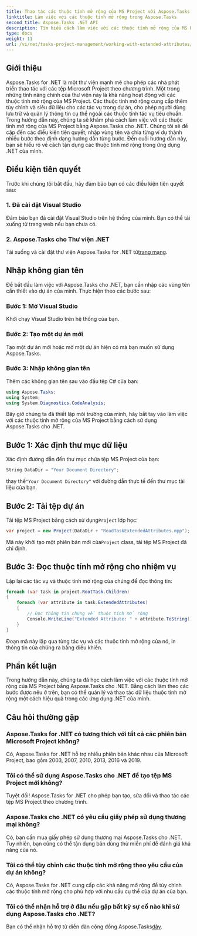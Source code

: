 ```yaml
---
title: Thao tác các thuộc tính mở rộng của MS Project với Aspose.Tasks
linktitle: Làm việc với các thuộc tính mở rộng trong Aspose.Tasks
second_title: Aspose.Tasks .NET API
description: Tìm hiểu cách làm việc với các thuộc tính mở rộng của MS Project bằng Aspose.Tasks cho .NET. Thao tác dữ liệu nhiệm vụ theo chương trình một cách dễ dàng.
type: docs
weight: 11
url: /vi/net/tasks-project-management/working-with-extended-attributes/
---
```

## Giới thiệu
Aspose.Tasks for .NET là một thư viện mạnh mẽ cho phép các nhà phát triển thao tác với các tệp Microsoft Project theo chương trình. Một trong những tính năng chính của thư viện này là khả năng hoạt động với các thuộc tính mở rộng của MS Project. Các thuộc tính mở rộng cung cấp thêm tùy chỉnh và siêu dữ liệu cho các tác vụ trong dự án, cho phép người dùng lưu trữ và quản lý thông tin cụ thể ngoài các thuộc tính tác vụ tiêu chuẩn.
Trong hướng dẫn này, chúng ta sẽ khám phá cách làm việc với các thuộc tính mở rộng của MS Project bằng Aspose.Tasks cho .NET. Chúng tôi sẽ đề cập đến các điều kiện tiên quyết, nhập vùng tên và chia từng ví dụ thành nhiều bước theo định dạng hướng dẫn từng bước. Đến cuối hướng dẫn này, bạn sẽ hiểu rõ về cách tận dụng các thuộc tính mở rộng trong ứng dụng .NET của mình.
## Điều kiện tiên quyết
Trước khi chúng tôi bắt đầu, hãy đảm bảo bạn có các điều kiện tiên quyết sau:
### 1. Đã cài đặt Visual Studio
Đảm bảo bạn đã cài đặt Visual Studio trên hệ thống của mình. Bạn có thể tải xuống từ trang web nếu bạn chưa có.
### 2. Aspose.Tasks cho Thư viện .NET
 Tải xuống và cài đặt thư viện Aspose.Tasks for .NET từ[trang mạng](https://releases.aspose.com/tasks/net/).

## Nhập không gian tên
Để bắt đầu làm việc với Aspose.Tasks cho .NET, bạn cần nhập các vùng tên cần thiết vào dự án của mình. Thực hiện theo các bước sau:
### Bước 1: Mở Visual Studio
Khởi chạy Visual Studio trên hệ thống của bạn.
### Bước 2: Tạo một dự án mới
Tạo một dự án mới hoặc mở một dự án hiện có mà bạn muốn sử dụng Aspose.Tasks.
### Bước 3: Nhập không gian tên
Thêm các không gian tên sau vào đầu tệp C# của bạn:
```csharp
using Aspose.Tasks;
using System;
using System.Diagnostics.CodeAnalysis;

```

Bây giờ chúng ta đã thiết lập môi trường của mình, hãy bắt tay vào làm việc với các thuộc tính mở rộng của MS Project bằng cách sử dụng Aspose.Tasks cho .NET.
## Bước 1: Xác định thư mục dữ liệu
Xác định đường dẫn đến thư mục chứa tệp MS Project của bạn:
```csharp
String DataDir = "Your Document Directory";
```
 thay thế`"Your Document Directory"` với đường dẫn thực tế đến thư mục tài liệu của bạn.
## Bước 2: Tải tệp dự án
 Tải tệp MS Project bằng cách sử dụng`Project` lớp học:
```csharp
var project = new Project(DataDir + "ReadTaskExtendedAttributes.mpp");
```
 Mã này khởi tạo một phiên bản mới của`Project` class, tải tệp MS Project đã chỉ định.
## Bước 3: Đọc thuộc tính mở rộng cho nhiệm vụ
Lặp lại các tác vụ và thuộc tính mở rộng của chúng để đọc thông tin:
```csharp
foreach (var task in project.RootTask.Children)
{
    foreach (var attribute in task.ExtendedAttributes)
    {
        // Đọc thông tin chung về thuộc tính mở rộng
        Console.WriteLine("Extended Attribute: " + attribute.ToString());
    }
}
```
Đoạn mã này lặp qua từng tác vụ và các thuộc tính mở rộng của nó, in thông tin của chúng ra bảng điều khiển.

## Phần kết luận
Trong hướng dẫn này, chúng ta đã học cách làm việc với các thuộc tính mở rộng của MS Project bằng Aspose.Tasks cho .NET. Bằng cách làm theo các bước được nêu ở trên, bạn có thể quản lý và thao tác dữ liệu thuộc tính mở rộng một cách hiệu quả trong các ứng dụng .NET của mình.
## Câu hỏi thường gặp
### Aspose.Tasks for .NET có tương thích với tất cả các phiên bản Microsoft Project không?
Có, Aspose.Tasks for .NET hỗ trợ nhiều phiên bản khác nhau của Microsoft Project, bao gồm 2003, 2007, 2010, 2013, 2016 và 2019.
### Tôi có thể sử dụng Aspose.Tasks cho .NET để tạo tệp MS Project mới không?
Tuyệt đối! Aspose.Tasks for .NET cho phép bạn tạo, sửa đổi và thao tác các tệp MS Project theo chương trình.
### Aspose.Tasks cho .NET có yêu cầu giấy phép sử dụng thương mại không?
Có, bạn cần mua giấy phép sử dụng thương mại Aspose.Tasks cho .NET. Tuy nhiên, bạn cũng có thể tận dụng bản dùng thử miễn phí để đánh giá khả năng của nó.
### Tôi có thể tùy chỉnh các thuộc tính mở rộng theo yêu cầu của dự án không?
Có, Aspose.Tasks for .NET cung cấp các khả năng mở rộng để tùy chỉnh các thuộc tính mở rộng cho phù hợp với nhu cầu cụ thể của dự án của bạn.
### Tôi có thể nhận hỗ trợ ở đâu nếu gặp bất kỳ sự cố nào khi sử dụng Aspose.Tasks cho .NET?
 Bạn có thể nhận hỗ trợ từ diễn đàn cộng đồng Aspose.Tasks[đây](https://forum.aspose.com/c/tasks/15).